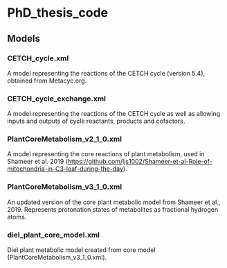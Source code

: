 # PhD_thesis_code

## Models
### CETCH_cycle.xml
A model representing the reactions of the CETCH cycle (version 5.4), obtained from Metacyc.org.

### CETCH_cycle_exchange.xml
A model representing the reactions of the CETCH cycle as well as allowing inputs and outputs of cycle reactants, products and cofactors.

### PlantCoreMetabolism_v2_1_0.xml
A model representing the core reactions of plant metabolism, used in Shameer et al. 2019 (https://github.com/ljs1002/Shameer-et-al-Role-of-mitochondria-in-C3-leaf-during-the-day).

### PlantCoreMetabolism_v3_1_0.xml
An updated version of the core plant metabolic model from Shameer et al., 2019. Represents protonation states of metabolites as fractional hydrogen atoms.

### diel_plant_core_model.xml
Diel plant metabolic model created from core model (PlantCoreMetabolism_v3_1_0.xml).



